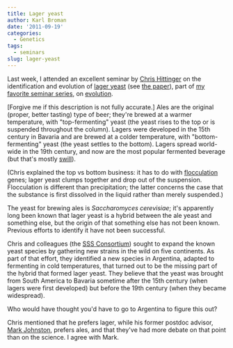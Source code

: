 ```yaml
---
title: Lager yeast
author: Karl Broman
date: '2011-09-19'
categories:
  - Genetics
tags:
  - seminars
slug: lager-yeast
---
```


Last week, I attended an excellent seminar by [Chris Hittinger](http://hittinger.genetics.wisc.edu/) on the identification and evolution of [lager yeast](http://hittinger.genetics.wisc.edu/#Aug22_2011) (see [the paper](http://www.pnas.org/content/early/2011/08/17/1105430108.full.pdf+html)), part of [my favorite seminar series](http://www.evolution.wisc.edu/node/30), on [evolution](http://www.evolution.wisc.edu).

[Forgive me if this description is not fully accurate.] Ales are the original (proper, better tasting) type of beer; they're brewed at a warmer temperature, with "top-fermenting" yeast (the yeast rises to the top or is suspended throughout the column). Lagers were developed in the 15th century in Bavaria and are brewed at a colder temperature, with "bottom-fermenting" yeast (the yeast settles to the bottom). Lagers spread world-wide in the 19th century, and now are the most popular fermented beverage (but that's mostly [swill](http://www.millercoors.com)).

(Chris explained the top vs bottom business: it has to do with [flocculation](http://en.wikipedia.org/wiki/Yeast_flocculation) genes; lager yeast clumps together and drop out of the suspension. Flocculation is different than precipitation; the latter concerns the case that the substance is first dissolved in the liquid rather than merely suspended.)

The yeast for brewing ales is _Saccharomyces cerevisiae_; it's apparently long been known that lager yeast is a hybrid between the ale yeast and something else, but the origin of that something else has not been known. Previous efforts to identify it have not been successful.

Chris and colleagues (the [SSS Consortium](http://www.saccharomycessensustricto.org/cgi-bin/s3)) sought to expand the known yeast species by gathering new strains in the wild on five continents. As part of that effort, they identified a new species in Argentina, adapted to fermenting in cold temperatures, that turned out to be the missing part of the hybrid that formed lager yeast. They believe that the yeast was brought from South America to Bavaria sometime after the 15th century (when lagers were first developed) but before the 19th century (when they became widespread).

Who would have thought you'd have to go to Argentina to figure this out?

Chris mentioned that he prefers lager, while his former postdoc advisor, [Mark Johnston](http://www.genetics.wustl.edu/mjlab/), prefers ales, and that they've had more debate on that point than on the science. I agree with Mark.
